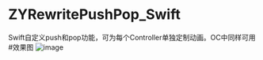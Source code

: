 # ZYRewritePushPop_Swift
Swift自定义push和pop功能，可为每个Controller单独定制动画。OC中同样可用
#效果图
![image](https://github.com/zhangxianhongx/ZYRewritePushPop_Swift/blob/master/效果图.gif)

